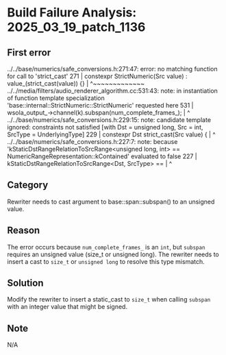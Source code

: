 # Build Failure Analysis: 2025_03_19_patch_1136

## First error

../../base/numerics/safe_conversions.h:271:47: error: no matching function for call to 'strict_cast'
  271 |   constexpr StrictNumeric(Src value) : value_(strict_cast<T>(value)) {}
      |                                               ^~~~~~~~~~~~~~
../../media/filters/audio_renderer_algorithm.cc:531:43: note: in instantiation of function template specialization 'base::internal::StrictNumeric<unsigned long>::StrictNumeric<int>' requested here
  531 |         wsola_output_->channel(k).subspan(num_complete_frames_);
      |                                           ^
../../base/numerics/safe_conversions.h:229:15: note: candidate template ignored: constraints not satisfied [with Dst = unsigned long, Src = int, SrcType = UnderlyingType<int>]
  229 | constexpr Dst strict_cast(Src value) {
      |               ^
../../base/numerics/safe_conversions.h:227:7: note: because 'kStaticDstRangeRelationToSrcRange<unsigned long, int> == NumericRangeRepresentation::kContained' evaluated to false
  227 |       kStaticDstRangeRelationToSrcRange<Dst, SrcType> ==
      |       ^

## Category
Rewriter needs to cast argument to base::span::subspan() to an unsigned value.

## Reason
The error occurs because `num_complete_frames_` is an `int`, but `subspan` requires an unsigned value (size_t or unsigned long). The rewriter needs to insert a cast to `size_t` or `unsigned long` to resolve this type mismatch.

## Solution
Modify the rewriter to insert a static_cast to `size_t` when calling `subspan` with an integer value that might be signed.

## Note
N/A